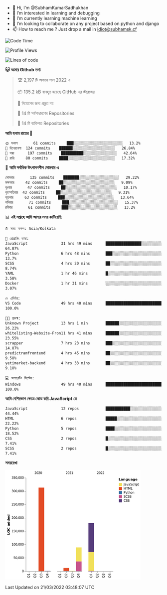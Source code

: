 - 👋 Hi, I’m @SubhamKumarSadhukhan
- 👀 I’m interested in learning and debugging
- 🌱 I’m currently learning machine learning
- 💞️ I’m looking to collaborate on any project based on python and django
- 📫 How to reach me ?
      Just drop a mail in idiot@subhamsk.cf

<!---
SubhamKumarSadhukhan/SubhamKumarSadhukhan is a ✨ special ✨ repository because its `README.md` (this file) appears on your GitHub profile.
You can click the Preview link to take a look at your changes.
--->


<!--START_SECTION:waka-->
![Code Time](http://img.shields.io/badge/Code%20Time-307%20hrs%2058%20mins-blue)

![Profile Views](http://img.shields.io/badge/%E0%A6%AA%E0%A7%8D%E0%A6%B0%E0%A7%8B%E0%A6%AB%E0%A6%BE%E0%A6%87%E0%A6%B2%20%E0%A6%A6%E0%A6%B0%E0%A7%8D%E0%A6%B6%E0%A6%A8-0-blue)

![Lines of code](https://img.shields.io/badge/%E0%A6%B9%E0%A7%8D%E0%A6%AF%E0%A6%BE%E0%A6%B2%E0%A7%8B%20%E0%A6%93%E0%A6%AF%E0%A6%BC%E0%A6%BE%E0%A6%B0%E0%A7%8D%E0%A6%B2%E0%A7%8D%E0%A6%A1%20%E0%A6%A5%E0%A7%87%E0%A6%95%E0%A7%87%20%E0%A6%86%E0%A6%AE%E0%A6%BF%20%E0%A6%B2%E0%A6%BF%E0%A6%96%E0%A7%87%E0%A6%9B%E0%A6%BF-597%20Thousand%20%E0%A6%95%E0%A7%8B%E0%A6%A1%E0%A7%87%E0%A6%B0%20%E0%A6%B2%E0%A6%BE%E0%A6%87%E0%A6%A8-blue)

**🐱 আমার Github তথ্য** 

> 🏆 2,197 টি অবদান সাল 2022 এ
 > 
> 📦 135.2 kB ব্যবহৃত হয়েছে GitHub এর স্টরেজের 
 > 
> 🚫 নিয়োগের জন্য প্রস্তুত নয়
 > 
> 📜 14 টি সর্বসাধারণের Repositories 
 > 
> 🔑 14 টি ব্যক্তিগত Repositories  
 > 
**আমি হলাম রাতের 🦉** 

```text
🌞 সকাল       61 commits     ███░░░░░░░░░░░░░░░░░░░░░░   13.2% 
🌆 দিনেরবেলা  124 commits    ██████░░░░░░░░░░░░░░░░░░░   26.84% 
🌃 সন্ধা      197 commits    ██████████░░░░░░░░░░░░░░░   42.64% 
🌙 রাত্রি     80 commits     ████░░░░░░░░░░░░░░░░░░░░░   17.32%

```
📅 **আমি সর্বাধিক উৎপাদনশীল সোমবার এ** 

```text
সোমবার       135 commits    ███████░░░░░░░░░░░░░░░░░░   29.22% 
মঙ্গলবার     42 commits     ██░░░░░░░░░░░░░░░░░░░░░░░   9.09% 
বুধবার       47 commits     ██░░░░░░░░░░░░░░░░░░░░░░░   10.17% 
বৃহস্পতিবার  43 commits     ██░░░░░░░░░░░░░░░░░░░░░░░   9.31% 
শুক্রবার     63 commits     ███░░░░░░░░░░░░░░░░░░░░░░   13.64% 
শনিবার       71 commits     ███░░░░░░░░░░░░░░░░░░░░░░   15.37% 
রবিবার       61 commits     ███░░░░░░░░░░░░░░░░░░░░░░   13.2%

```


📊 **এই সপ্তাহে আমি আমার সময় কাটিয়েছি** 

```text
⌚︎ সময় অঞ্চল: Asia/Kolkata

💬 প্রোগ্রামিং ভাষা: 
JavaScript               31 hrs 49 mins      ████████████████░░░░░░░░░   64.07% 
Python                   6 hrs 48 mins       ███░░░░░░░░░░░░░░░░░░░░░░   13.7% 
SCSS                     4 hrs 20 mins       ██░░░░░░░░░░░░░░░░░░░░░░░   8.74% 
YAML                     1 hr 46 mins        █░░░░░░░░░░░░░░░░░░░░░░░░   3.58% 
Docker                   1 hr 31 mins        ░░░░░░░░░░░░░░░░░░░░░░░░░   3.07%

🔥 এডিটর: 
VS Code                  49 hrs 40 mins      █████████████████████████   100.0%

🐱‍💻 প্রকল্ম: 
Unknown Project          13 hrs 1 min        ██████░░░░░░░░░░░░░░░░░░░   26.22% 
whitelisting-Website-Fron11 hrs 41 mins      ██████░░░░░░░░░░░░░░░░░░░   23.55% 
scrapper                 7 hrs 23 mins       ███░░░░░░░░░░░░░░░░░░░░░░   14.87% 
predictramfrontend       4 hrs 45 mins       ██░░░░░░░░░░░░░░░░░░░░░░░   9.58% 
yetimarket-backend       4 hrs 33 mins       ██░░░░░░░░░░░░░░░░░░░░░░░   9.18%

💻 অপারেটিং সিস্টেম: 
Windows                  49 hrs 40 mins      █████████████████████████   100.0%

```

**আমি বেশিরভাগ ক্ষেত্রে কোড করি JavaScript তে** 

```text
JavaScript               12 repos            ███████████░░░░░░░░░░░░░░   44.44% 
HTML                     6 repos             █████░░░░░░░░░░░░░░░░░░░░   22.22% 
Python                   5 repos             ████░░░░░░░░░░░░░░░░░░░░░   18.52% 
CSS                      2 repos             █░░░░░░░░░░░░░░░░░░░░░░░░   7.41% 
SCSS                     2 repos             █░░░░░░░░░░░░░░░░░░░░░░░░   7.41%

```


**সময়রেখা**

![Chart not found](https://raw.githubusercontent.com/SubhamKumarSadhukhan/SubhamKumarSadhukhan/main/charts/bar_graph.png) 


 Last Updated on 21/03/2022 03:48:07 UTC
<!--END_SECTION:waka-->
